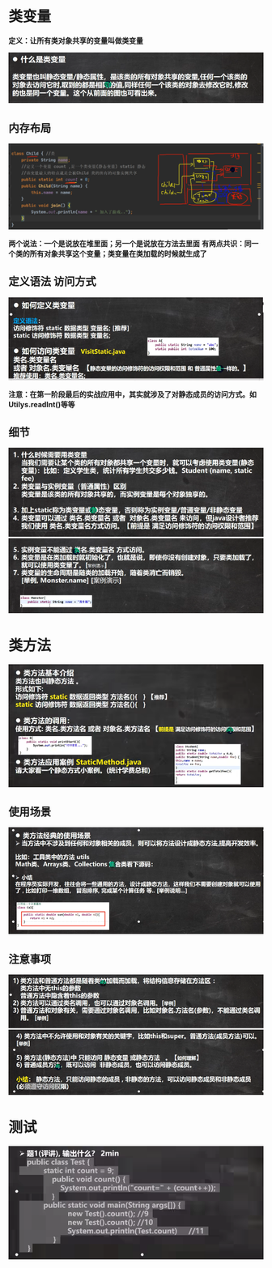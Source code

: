 # 类变量
**定义：让所有类对象共享的变量叫做类变量**

![输入图片说明](/imgs/2024-07-15/2yOz9hjW9N465PaZ.png)

## 内存布局
![输入图片说明](/imgs/2024-07-15/TKlVSoQEn3fnyrBP.png)

**两个说法：一个是说放在堆里面；另一个是说放在方法去里面**
**有两点共识：同一个类的所有对象共享这个变量；类变量在类加载的时候就生成了**

## 定义语法 访问方式
![输入图片说明](/imgs/2024-07-15/JPrZ9ywtCYxwBeMk.png)

**注意：在第一阶段最后的实战应用中，其实就涉及了对静态成员的访问方式。如Utilys.readInt()等等**

## 细节
![输入图片说明](/imgs/2024-07-15/4j7Cpfqw4ItTqKqc.png)
![输入图片说明](/imgs/2024-07-15/BBVg3EONlu1k39Lx.png)

# 类方法
![输入图片说明](/imgs/2024-07-15/dYwR6tG3GQdc1gL2.png)

## 使用场景
![输入图片说明](/imgs/2024-07-15/vfxyDDAnSgGTAbBm.png)

## 注意事项
![输入图片说明](/imgs/2024-07-15/i0JBFt4Ddm5ckhJp.png)
![输入图片说明](/imgs/2024-07-15/U8AnX8icgWVyWrU8.png)

# 测试
![输入图片说明](/imgs/2024-07-15/6WtejyeRmjhZOZDf.png)





<!--stackedit_data:
eyJoaXN0b3J5IjpbMTc2MjM1NjE3NSwyMDgyODIzMDksMTg5Mz
g1ODMxMCwyMDA4Mzg3Njk3LC0yMDI4NzAxMTFdfQ==
-->